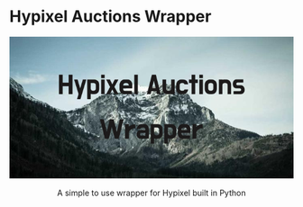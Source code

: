 # Hypixel Auctions Wrapper

![text](https://github.com/Ongenix/Hypixel-Auctions-Wrapper/blob/main/Hypixel_Auctions_Wrapper.png?raw=true "Banner")

<p style="text-align: center;">A simple to use wrapper for Hypixel built in Python</p>
